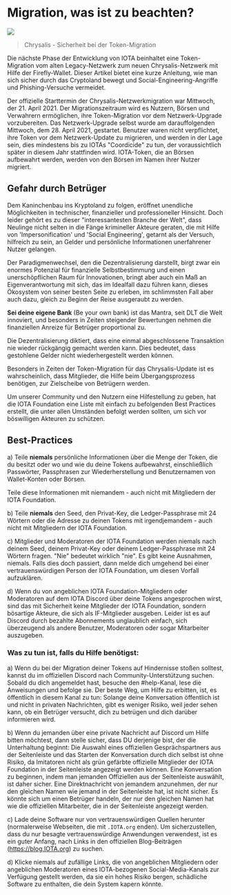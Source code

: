 <!--
---article_info
title: Migration, was ist zu beachten?
author: [author_1]
reviews: [Doenermaker, DanieKrie]
---
-->


# Migration, was ist zu beachten?

![](https://iota-einsteiger-guide.de/media/images/token-migration-security-1-.jpg)

> Chrysalis - Sicherheit bei der Token-Migration

Die nächste Phase der Entwicklung von IOTA beinhaltet eine Token-Migration vom alten Legacy-Netzwerk zum neuen Chrysalis-Netzwerk mit Hilfe der Firefly-Wallet. Dieser Artikel bietet eine kurze Anleitung, wie man sich sicher durch das Cryptoland bewegt und Social-Engineering-Angriffe und Phishing-Versuche vermeidet.

Der offizielle Starttermin der Chrysalis-Netzwerkmigration war Mittwoch, der 21. April 2021. Der Migrationszeitraum wird es Nutzern, Börsen und Verwahrern ermöglichen, ihre Token-Migration vor dem Netzwerk-Upgrade vorzubereiten. Das Netzwerk-Upgrade selbst wurde am darauffolgenden Mittwoch, dem 28. April 2021, gestartet. Benutzer waren nicht verpflichtet, ihre Token vor dem Netzwerk-Update zu migrieren, und werden in der Lage sein, dies mindestens bis zu IOTAs "Coordicide" zu tun, der voraussichtlich später in diesem Jahr stattfinden wird. IOTA-Token, die an Börsen aufbewahrt werden, werden von den Börsen im Namen ihrer Nutzer migriert.

## Gefahr durch Betrüger

Dem Kaninchenbau ins Kryptoland zu folgen, eröffnet unendliche Möglichkeiten in technischer, finanzieller und professioneller Hinsicht. Doch leider gehört es zu dieser "interessantesten Branche der Welt", dass Neulinge nicht selten in die Fänge krimineller Akteure geraten, die mit Hilfe von 'Impersonification' und 'Social Engineering', getarnt als der Versuch, hilfreich zu sein, an Gelder und persönliche Informationen unerfahrener Nutzer gelangen.

Der Paradigmenwechsel, den die Dezentralisierung darstellt, birgt zwar ein enormes Potenzial für finanzielle Selbstbestimmung und einen unerschöpflichen Raum für Innovationen, bringt aber auch ein Maß an Eigenverantwortung mit sich, das im Idealfall dazu führen kann, dieses Ökosystem von seiner besten Seite zu erleben, im schlimmsten Fall aber auch dazu, gleich zu Beginn der Reise ausgeraubt zu werden.

**Sei deine eigene Bank** (Be your own bank) ist das Mantra, seit DLT die Welt innoviert, und besonders in Zeiten steigender Bewertungen nehmen die finanziellen Anreize für Betrüger proportional zu.

Die Dezentralisierung diktiert, dass eine einmal abgeschlossene Transaktion nie wieder rückgängig gemacht werden kann. Dies bedeutet, dass gestohlene Gelder nicht wiederhergestellt werden können.

Besonders in Zeiten der Token-Migration für das Chrysalis-Update ist es wahrscheinlich, dass Mitglieder, die Hilfe beim Übergangsprozess benötigen, zur Zielscheibe von Betrügern werden.

Um unserer Community und den Nutzern eine Hilfestellung zu geben, hat die IOTA Foundation eine Liste mit einfach zu befolgenden Best Practices erstellt, die unter allen Umständen befolgt werden sollten, um sich vor böswilligen Akteuren zu schützen.

## Best-Practices

a) Teile **niemals** persönliche Informationen über die Menge der Token, die du besitzt oder wo und wie du deine Tokens aufbewahrst, einschließlich Passwörter, Passphrasen zur Wiederherstellung und Benutzernamen von Wallet-Konten oder Börsen. 

Teile diese Informationen mit niemandem - auch nicht mit Mitgliedern der IOTA Foundation.

b) Teile **niemals** den Seed, den Privat-Key, die Ledger-Passphrase mit 24 Wörtern oder die Adresse zu deinen Tokens mit irgendjemandem - auch nicht mit Mitgliedern der IOTA Foundation.

c) Mitglieder und Moderatoren der IOTA Foundation werden niemals nach deinem Seed, deinem Privat-Key oder deinem Ledger-Passphrase mit 24 Wörtern fragen. "Nie" bedeutet wirklich "nie". Es gibt keine Ausnahmen, niemals. Falls dies doch passiert, dann melde dich umgehend bei einer vertrauenswürdigen Person der IOTA Foundation, um diesen Vorfall aufzuklären.

d) Wenn du von angeblichen IOTA Foundation-Mitgliedern oder Moderatoren auf dem IOTA Discord über deine Tokens angesprochen wirst, sind das mit Sicherheit keine Mitglieder der IOTA Foundation, sondern bösartige Akteure, die sich als IF-Mitglieder ausgeben. Leider ist es auf Discord durch bezahlte Abonnements unglaublich einfach, sich überzeugend als andere Benutzer, Moderatoren oder sogar Mitarbeiter auszugeben.

### Was zu tun ist, falls du Hilfe benötigst:

a) Wenn du bei der Migration deiner Tokens auf Hindernisse stoßen solltest, kannst du im offiziellen Discord nach Community-Unterstützung suchen. Sobald du dich angemeldet hast, besuche den #help-Kanal, lese die Anweisungen und befolge sie. Der beste Weg, um Hilfe zu erbitten, ist, es öffentlich in diesem Kanal zu tun: Solange deine Konversation öffentlich ist und nicht in privaten Nachrichten, gibt es weniger Risiko, weil jeder sehen kann, ob ein Betrüger versucht, dich zu betrügen und dich darüber informieren wird.

b) Wenn du jemanden über eine private Nachricht auf Discord um Hilfe bitten möchtest, dann stelle sicher, dass DU derjenige bist, der die Unterhaltung beginnt: Die Auswahl eines offiziellen Gesprächspartners aus der Seitenleiste und das Starten der Konversation durch dich selbst ist ohne Risiko, da Imitatoren nicht als grün gefärbte offizielle Mitglieder der IOTA Foundation in der Seitenleiste angezeigt werden können. Eine Konversation zu beginnen, indem man jemanden Offiziellen aus der Seitenleiste auswählt, ist daher sicher. Eine Direktnachricht von jemandem anzunehmen, der nur den gleichen Namen wie jemand in der Seitenleiste hat, ist nicht sicher. Es könnte sich um einen Betrüger handeln, der nur den gleichen Namen hat wie die offiziellen Mitarbeiter, die in der Seitenleiste angezeigt werden.

c) Lade deine Software nur von vertrauenswürdigen Quellen herunter (normalerweise Webseiten, die mit `.IOTA.org` enden). Um sicherzustellen, dass du nur besagte vertrauenswürdige Anwendungen verwendest, ist es ein guter Anfang, nach Links in den offiziellen Blog-Beiträgen (https://blog.IOTA.org) zu suchen.

d) Klicke niemals auf zufällige Links, die von angeblichen Mitgliedern oder angeblichen Moderatoren eines IOTA-bezogenen Social-Media-Kanals zur Verfügung gestellt werden, da sie ein hohes Risiko bergen, schädliche Software zu enthalten, die dein System kapern könnte.
